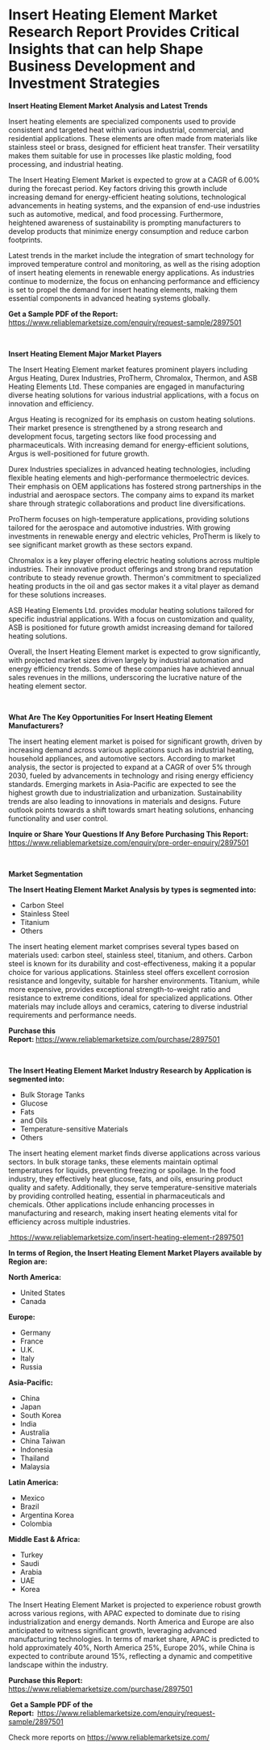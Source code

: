 <p><h1>Insert Heating Element Market Research Report Provides Critical Insights that can help Shape Business Development and Investment Strategies</h1></p><p><strong>Insert Heating Element Market Analysis and Latest Trends</strong></p>
<p><p>Insert heating elements are specialized components used to provide consistent and targeted heat within various industrial, commercial, and residential applications. These elements are often made from materials like stainless steel or brass, designed for efficient heat transfer. Their versatility makes them suitable for use in processes like plastic molding, food processing, and industrial heating.</p><p>The Insert Heating Element Market is expected to grow at a CAGR of 6.00% during the forecast period. Key factors driving this growth include increasing demand for energy-efficient heating solutions, technological advancements in heating systems, and the expansion of end-use industries such as automotive, medical, and food processing. Furthermore, heightened awareness of sustainability is prompting manufacturers to develop products that minimize energy consumption and reduce carbon footprints.</p><p>Latest trends in the market include the integration of smart technology for improved temperature control and monitoring, as well as the rising adoption of insert heating elements in renewable energy applications. As industries continue to modernize, the focus on enhancing performance and efficiency is set to propel the demand for insert heating elements, making them essential components in advanced heating systems globally.</p></p>
<p><strong>Get a Sample PDF of the Report:&nbsp;</strong> <a href="https://www.reliablemarketsize.com/enquiry/request-sample/2897501?utm_campaign=3169&utm_medium=2&utm_source=Github&utm_content=ia&utm_term=15032025&utm_id=insert-heating-element">https://www.reliablemarketsize.com/enquiry/request-sample/2897501</a></p>
<p>&nbsp;</p>
<p><strong>Insert Heating Element Major Market Players</strong></p>
<p><p>The Insert Heating Element market features prominent players including Argus Heating, Durex Industries, ProTherm, Chromalox, Thermon, and ASB Heating Elements Ltd. These companies are engaged in manufacturing diverse heating solutions for various industrial applications, with a focus on innovation and efficiency.</p><p>Argus Heating is recognized for its emphasis on custom heating solutions. Their market presence is strengthened by a strong research and development focus, targeting sectors like food processing and pharmaceuticals. With increasing demand for energy-efficient solutions, Argus is well-positioned for future growth.</p><p>Durex Industries specializes in advanced heating technologies, including flexible heating elements and high-performance thermoelectric devices. Their emphasis on OEM applications has fostered strong partnerships in the industrial and aerospace sectors. The company aims to expand its market share through strategic collaborations and product line diversifications.</p><p>ProTherm focuses on high-temperature applications, providing solutions tailored for the aerospace and automotive industries. With growing investments in renewable energy and electric vehicles, ProTherm is likely to see significant market growth as these sectors expand.</p><p>Chromalox is a key player offering electric heating solutions across multiple industries. Their innovative product offerings and strong brand reputation contribute to steady revenue growth. Thermon's commitment to specialized heating products in the oil and gas sector makes it a vital player as demand for these solutions increases.</p><p>ASB Heating Elements Ltd. provides modular heating solutions tailored for specific industrial applications. With a focus on customization and quality, ASB is positioned for future growth amidst increasing demand for tailored heating solutions.</p><p>Overall, the Insert Heating Element market is expected to grow significantly, with projected market sizes driven largely by industrial automation and energy efficiency trends. Some of these companies have achieved annual sales revenues in the millions, underscoring the lucrative nature of the heating element sector.</p></p>
<p>&nbsp;</p>
<p><strong>What Are The Key Opportunities For Insert Heating Element Manufacturers?</strong></p>
<p><p>The insert heating element market is poised for significant growth, driven by increasing demand across various applications such as industrial heating, household appliances, and automotive sectors. According to market analysis, the sector is projected to expand at a CAGR of over 5% through 2030, fueled by advancements in technology and rising energy efficiency standards. Emerging markets in Asia-Pacific are expected to see the highest growth due to industrialization and urbanization. Sustainability trends are also leading to innovations in materials and designs. Future outlook points towards a shift towards smart heating solutions, enhancing functionality and user control.</p></p>
<p><strong>Inquire or Share Your Questions If Any Before Purchasing This Report:</strong> <a href="https://www.reliablemarketsize.com/enquiry/pre-order-enquiry/2897501?utm_campaign=3169&utm_medium=2&utm_source=Github&utm_content=ia&utm_term=15032025&utm_id=insert-heating-element">https://www.reliablemarketsize.com/enquiry/pre-order-enquiry/2897501</a></p>
<p>&nbsp;</p>
<p><strong>Market Segmentation</strong></p>
<p><strong>The Insert Heating Element Market Analysis by types is segmented into:</strong></p>
<p><ul><li>Carbon Steel</li><li>Stainless Steel</li><li>Titanium</li><li>Others</li></ul></p>
<p><p>The insert heating element market comprises several types based on materials used: carbon steel, stainless steel, titanium, and others. Carbon steel is known for its durability and cost-effectiveness, making it a popular choice for various applications. Stainless steel offers excellent corrosion resistance and longevity, suitable for harsher environments. Titanium, while more expensive, provides exceptional strength-to-weight ratio and resistance to extreme conditions, ideal for specialized applications. Other materials may include alloys and ceramics, catering to diverse industrial requirements and performance needs.</p></p>
<p><strong>Purchase this Report:&nbsp;</strong><a href="https://www.reliablemarketsize.com/purchase/2897501?utm_campaign=3169&utm_medium=2&utm_source=Github&utm_content=ia&utm_term=15032025&utm_id=insert-heating-element">https://www.reliablemarketsize.com/purchase/2897501</a></p>
<p>&nbsp;</p>
<p><strong>The Insert Heating Element Market Industry Research by Application is segmented into:</strong></p>
<p><ul><li>Bulk Storage Tanks</li><li>Glucose</li><li>Fats</li><li>and Oils</li><li>Temperature-sensitive Materials</li><li>Others</li></ul></p>
<p><p>The insert heating element market finds diverse applications across various sectors. In bulk storage tanks, these elements maintain optimal temperatures for liquids, preventing freezing or spoilage. In the food industry, they effectively heat glucose, fats, and oils, ensuring product quality and safety. Additionally, they serve temperature-sensitive materials by providing controlled heating, essential in pharmaceuticals and chemicals. Other applications include enhancing processes in manufacturing and research, making insert heating elements vital for efficiency across multiple industries.</p></p>
<p><a href="https://www.reliablemarketsize.com/insert-heating-element-r2897501?utm_campaign=3169&utm_medium=2&utm_source=Github&utm_content=ia&utm_term=15032025&utm_id=insert-heating-element">&nbsp;https://www.reliablemarketsize.com/insert-heating-element-r2897501</a></p>
<p><strong>In terms of Region, the Insert Heating Element Market Players available by Region are:</strong></p>
<p>
    <p> <strong> North America: </strong>
        <ul>
            <li>United States</li>
            <li>Canada</li>
        </ul>
        </p> 
    <p> <strong> Europe: </strong>
        <ul>
            <li>Germany</li>
            <li>France</li>
            <li>U.K.</li>
            <li>Italy</li>
            <li>Russia</li>
        </ul>
        </p> 
    <p> <strong> Asia-Pacific: </strong>
        <ul>
            <li>China</li>
            <li>Japan</li>
            <li>South Korea</li>
            <li>India</li>
            <li>Australia</li>
            <li>China Taiwan</li>
            <li>Indonesia</li>
            <li>Thailand</li>
            <li>Malaysia</li>
        </ul>
        </p> 
    <p> <strong> Latin America: </strong>
        <ul>
            <li>Mexico</li>
            <li>Brazil</li>
            <li>Argentina Korea</li>
            <li>Colombia</li>
        </ul>
        </p> 
    <p> <strong> Middle East & Africa: </strong>
        <ul>
            <li>Turkey</li>
            <li>Saudi</li>
            <li>Arabia</li>
            <li>UAE</li>
            <li>Korea</li>
        </ul>
    </p>
    </p>
<p><p>The Insert Heating Element Market is projected to experience robust growth across various regions, with APAC expected to dominate due to rising industrialization and energy demands. North America and Europe are also anticipated to witness significant growth, leveraging advanced manufacturing technologies. In terms of market share, APAC is predicted to hold approximately 40%, North America 25%, Europe 20%, while China is expected to contribute around 15%, reflecting a dynamic and competitive landscape within the industry.</p></p>
<p><strong>Purchase this Report: </strong><a href="https://www.reliablemarketsize.com/purchase/2897501?utm_campaign=3169&utm_medium=2&utm_source=Github&utm_content=ia&utm_term=15032025&utm_id=insert-heating-element">https://www.reliablemarketsize.com/purchase/2897501</a></p>
<p>&nbsp;<strong>Get a Sample PDF of the Report:&nbsp;&nbsp;</strong><a href="https://www.reliablemarketsize.com/enquiry/request-sample/2897501?utm_campaign=3169&utm_medium=2&utm_source=Github&utm_content=ia&utm_term=15032025&utm_id=insert-heating-element">https://www.reliablemarketsize.com/enquiry/request-sample/2897501</a></p>
<p><strong></strong></p>
<p>Check more reports on <a href="https://www.reliablemarketsize.com/?utm_campaign=3169&utm_medium=2&utm_source=Github&utm_content=ia&utm_term=15032025&utm_id=insert-heating-element">https://www.reliablemarketsize.com/</a></p>
